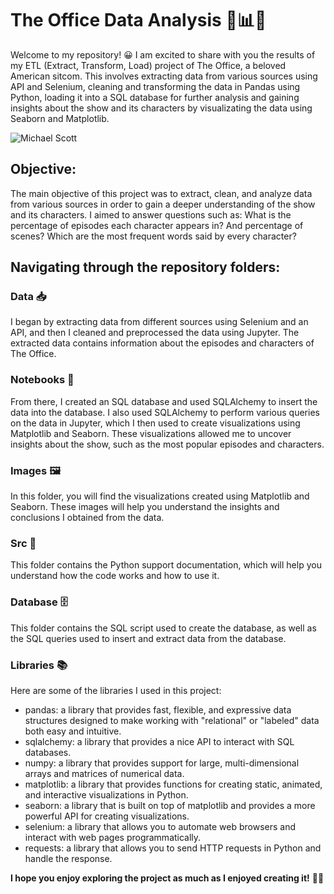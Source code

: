 # The Office Data Analysis 💼📊🚀

Welcome to my repository! 😀 I am excited to share with you the results of my ETL (Extract, Transform, Load) project of The Office, a beloved American sitcom. This involves extracting data from various sources using API and Selenium, cleaning and transforming the data in Pandas using Python, loading it into a SQL database for further analysis and gaining insights about the show and its characters by visualizating the data using Seaborn and Matplotlib.

<img src="https://cdn.wallpapersafari.com/86/33/SRW65J.jpg" alt="Michael Scott">


## Objective:
The main objective of this project was to extract, clean, and analyze data from various sources in order to gain a deeper understanding of the show and its characters. I aimed to answer questions such as: What is the percentage of episodes each character appears in? And percentage of scenes? Which are the most frequent words said by every character?

## Navigating through the repository folders:

### Data 📥
I began by extracting data from different sources using Selenium and an API, and then I cleaned and preprocessed the data using Jupyter. The extracted data contains information about the episodes and characters of The Office.

### Notebooks 📝
From there, I created an SQL database and used SQLAlchemy to insert the data into the database. I also used SQLAlchemy to perform various queries on the data in Jupyter, which I then used to create visualizations using Matplotlib and Seaborn. These visualizations allowed me to uncover insights about the show, such as the most popular episodes and characters.

### Images 🖼️
In this folder, you will find the visualizations created using Matplotlib and Seaborn. These images will help you understand the insights and conclusions I obtained from the data.

### Src 🔧
This folder contains the Python support documentation, which will help you understand how the code works and how to use it.

### Database 🗄️
This folder contains the SQL script used to create the database, as well as the SQL queries used to insert and extract data from the database.

### Libraries 📚
Here are some of the libraries I used in this project:
- pandas: a library that provides fast, flexible, and expressive data structures designed to make working with "relational" or "labeled" data both easy and intuitive.
- sqlalchemy: a library that provides a nice API to interact with SQL databases.
- numpy: a library that provides support for large, multi-dimensional arrays and matrices of numerical data.
- matplotlib: a library that provides functions for creating static, animated, and interactive visualizations in Python.
- seaborn: a library that is built on top of matplotlib and provides a more powerful API for creating visualizations.
- selenium: a library that allows you to automate web browsers and interact with web pages programmatically.
- requests: a library that allows you to send HTTP requests in Python and handle the response.



<strong>I hope you enjoy exploring the project as much as I enjoyed creating it!</strong> 🧑‍💻
